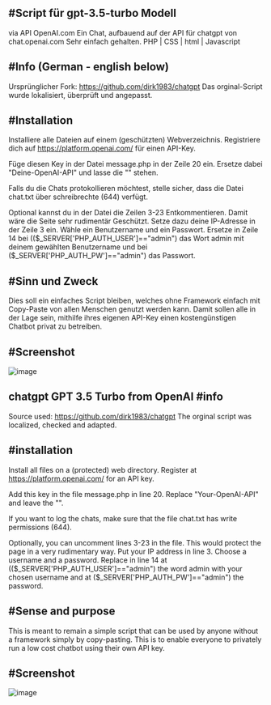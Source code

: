 #Script für gpt-3.5-turbo Modell 
------------
via API OpenAI.com
Ein Chat, aufbauend auf der API für chatgpt von chat.openai.com
Sehr einfach gehalten.
PHP | CSS | html | Javascript



#Info (German - english below)
------------
Ursprünglicher Fork: https://github.com/dirk1983/chatgpt
Das orginal-Script wurde lokalisiert, überprüft und angepasst.


#Installation
------------
Installiere alle Dateien auf einem (geschützten) Webverzeichnis.
Registriere dich auf https://platform.openai.com/ für einen API-Key.

Füge diesen Key in der Datei message.php in der Zeile 20 ein. Ersetze dabei "Deine-OpenAI-API" und lasse die "" stehen.

Falls du die Chats protokollieren möchtest, stelle sicher, dass die Datei chat.txt über schreibrechte (644) verfügt. 

Optional kannst du in der Datei die Zeilen 3-23 Entkommentieren. Damit wäre die Seite sehr rudimentär Geschützt. 
Setze dazu deine IP-Adresse in der Zeile 3 ein. Wähle ein Benutzername und ein Passwort. Ersetze in Zeile 14 bei (($_SERVER['PHP_AUTH_USER']=="admin") das Wort admin mit deinem gewählten Benutzername und bei ($_SERVER['PHP_AUTH_PW']=="admin") das Passwort.


#Sinn und Zweck
------------
Dies soll ein einfaches Script bleiben, welches ohne Framework einfach mit Copy-Paste von allen Menschen genutzt werden kann.
Damit sollen alle in der Lage sein, mithilfe ihres eigenen API-Key einen kostengünstigen Chatbot privat zu betreiben.



#Screenshot
------------
![image](https://user-images.githubusercontent.com/8299018/222672442-035ac523-6d65-41b5-a843-1527637cb2bc.png)





chatgpt GPT 3.5 Turbo from OpenAI
#info
------------
Source used: https://github.com/dirk1983/chatgpt 
The orginal script was localized, checked and adapted.

#installation
------------
Install all files on a (protected) web directory. Register at https://platform.openai.com/ for an API key.

Add this key in the file message.php in line 20. Replace "Your-OpenAI-API" and leave the "".

If you want to log the chats, make sure that the file chat.txt has write permissions (644).

Optionally, you can uncomment lines 3-23 in the file. This would protect the page in a very rudimentary way. Put your IP address in line 3. Choose a username and a password. Replace in line 14 at (($_SERVER['PHP_AUTH_USER']=="admin") the word admin with your chosen username and at ($_SERVER['PHP_AUTH_PW']=="admin") the password.

#Sense and purpose
------------
This is meant to remain a simple script that can be used by anyone without a framework simply by copy-pasting. This is to enable everyone to privately run a low cost chatbot using their own API key.

#Screenshot
------------
![image](https://user-images.githubusercontent.com/8299018/222672442-035ac523-6d65-41b5-a843-1527637cb2bc.png)
